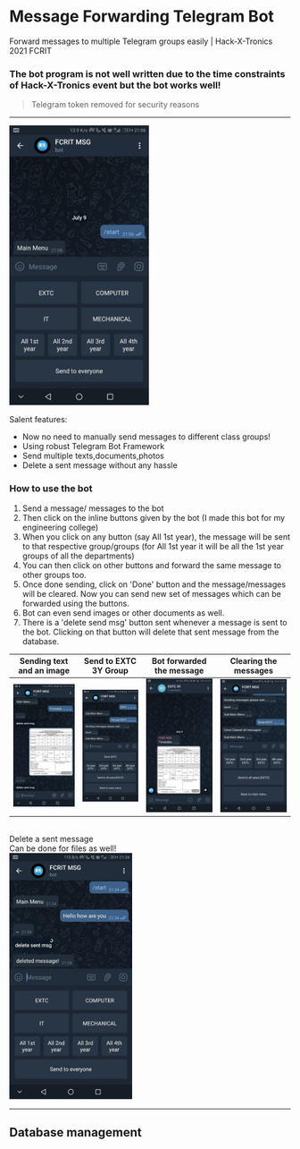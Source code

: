 # Message Forwarding Telegram Bot
Forward messages to multiple Telegram groups easily | Hack-X-Tronics 2021 FCRIT

### The bot program is not well written due to the time constraints of Hack-X-Tronics event but the bot works well!
> Telegram token removed for security reasons
---
<img src="https://github.com/ashvnv/Message-Forwarding-Telegram-Bot/blob/main/pics/sending%20msg%20pics/photo_2021-07-09_21-22-53.jpg?raw=true" width=250>

Salent features:
- Now no need to manually send messages to different class groups!
- Using robust Telegram Bot Framework
- Send multiple texts,documents,photos
- Delete a sent message without any hassle

### How to use the bot
1. Send a message/ messages to the bot
2. Then click on the inline buttons given by the bot (I made this bot for my engineering college)
3. When you click on any button (say All 1st year), the message will be sent to that respective group/groups (for All 1st year it will be all the 1st year groups of all the departments)
4. You can then click on other buttons and forward the same message to other groups too.
5. Once done sending, click on 'Done' button and the message/messages will be cleared. Now you can send new set of messages which can be forwarded using the buttons.
6. Bot can even send images or other documents as well.
7. There is a 'delete send msg' button sent whenever a message is sent to the bot. Clicking on that button will delete that sent message from the database.


Sending text and an image  |  Send to EXTC 3Y Group    | Bot forwarded the message | Clearing the messages
:-------------------------:|:-------------------------:|:-------------------------:|:-------------------------:
<img src="https://github.com/ashvnv/Message-Forwarding-Telegram-Bot/blob/main/pics/sending%20msg%20pics/photo_2021-07-09_21-22-56.jpg?raw=true" width=220> | <img src="https://github.com/ashvnv/Message-Forwarding-Telegram-Bot/blob/main/pics/sending%20msg%20pics/photo_2021-07-09_21-23-00.jpg?raw=true" width=220> | <img src="https://github.com/ashvnv/Message-Forwarding-Telegram-Bot/blob/main/pics/sending%20msg%20pics/photo_2021-07-09_21-23-02.jpg?raw=true" width=220> | <img src="https://github.com/ashvnv/Message-Forwarding-Telegram-Bot/blob/main/pics/sending%20msg%20pics/photo_2021-07-09_21-23-04.jpg?raw=true" width=220>
</br>
Delete a sent message</br>Can be done for files as well!</br>
<img src="https://github.com/ashvnv/Message-Forwarding-Telegram-Bot/blob/main/pics/sending%20msg%20pics/photo_2021-07-09_21-35-12.jpg?raw=true" width=220>

---

## Database management
